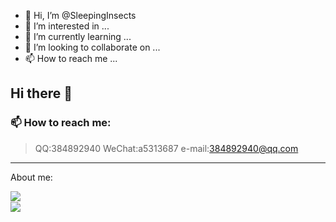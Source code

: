 - 👋 Hi, I’m @SleepingInsects
- 👀 I’m interested in ...
- 🌱 I’m currently learning ...
- 💞️ I’m looking to collaborate on ...
- 📫 How to reach me ...

<!---
SleepingInsects/SleepingInsects is a ✨ special ✨ repository because its `README.md` (this file) appears on your GitHub profile.
You can click the Preview link to take a look at your changes.
--->
## Hi there 👋
### 📫 How to reach me: 
> QQ:384892940
> WeChat:a5313687
> e-mail:384892940@qq.com
---
About me:
<br>

<img align="left" src="https://github-readme-stats.vercel.app/api?username=SleepingInsects&show_icons=true&icon_color=805AD5&theme=onedark" />

<br>

<img align="left" src="https://github-readme-stats.vercel.app/api/top-langs/?username=SleepingInsects&layout=compact&theme=onedark" />

